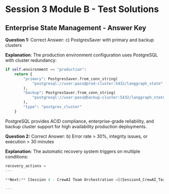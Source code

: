 # Session 3 Module B - Test Solutions

## Enterprise State Management - Answer Key

**Question 1:** Correct Answer: c) PostgresSaver with primary and backup clusters  

**Explanation**: The production environment configuration uses PostgreSQL with cluster redundancy:
```python
if self.environment == "production":
    return {
        "primary": PostgresSaver.from_conn_string(
            "postgresql://user:pass@prod-cluster:5432/langgraph_state"
        ),
        "backup": PostgresSaver.from_conn_string(
            "postgresql://user:pass@backup-cluster:5432/langgraph_state"
        ),
        "type": "postgres_cluster"
    }
```

PostgreSQL provides ACID compliance, enterprise-grade reliability, and backup cluster support for high availability production deployments.

**Question 2:** Correct Answer: b) Error rate > 30%, integrity issues, or execution > 30 minutes  

**Explanation**: The automatic recovery system triggers on multiple conditions:
```python
recovery_actions =
---

**Next:** [Session 4 - CrewAI Team Orchestration →](Session4_CrewAI_Team_Orchestration.md)

---
